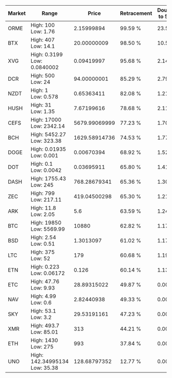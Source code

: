 | Market | Range | Price| Retracement | Doubles to 50% |
| --- | --- | --- | --- | --- |
| ORME | High: 100<br />Low: 1.76 | 2.15999894 | 99.59 % | 23.56 |
| BTX | High: 407<br />Low: 14.1 | 20.00000009 | 98.50 % | 10.53 |
| XVG | High: 0.3199<br />Low: 0.0840002 | 0.09419997 | 95.68 % | 2.14 |
| DCR | High: 500<br />Low: 24 | 94.00000001 | 85.29 % | 2.79 |
| NZDT | High: 1<br />Low: 0.578 | 0.65363411 | 82.08 % | 1.21 |
| HUSH | High: 31<br />Low: 1.35 | 7.67199616 | 78.68 % | 2.11 |
| CEFS | High: 17000<br />Low: 2342.14 | 5679.99069999 | 77.23 % | 1.70 |
| BCH | High: 5452.27<br />Low: 323.38 | 1629.58914736 | 74.53 % | 1.77 |
| DOGE | High: 0.01935<br />Low: 0.001 | 0.00670394 | 68.92 % | 1.52 |
| DOT | High: 0.1<br />Low: 0.0042 | 0.03695911 | 65.80 % | 1.41 |
| DASH | High: 1755.43<br />Low: 245 | 768.28679341 | 65.36 % | 1.30 |
| ZEC | High: 799<br />Low: 217.11 | 419.04500298 | 65.30 % | 1.21 |
| ARK | High: 11.8<br />Low: 2.05 | 5.6 | 63.59 % | 1.24 |
| BTC | High: 19850<br />Low: 5569.99 | 10880 | 62.82 % | 1.17 |
| BSD | High: 2.54<br />Low: 0.51 | 1.3013097 | 61.02 % | 1.17 |
| LTC | High: 375<br />Low: 52 | 179 | 60.68 % | 1.19 |
| ETN | High: 0.223<br />Low: 0.06172 | 0.126 | 60.14 % | 1.13 |
| ETC | High: 47.76<br />Low: 9.93 | 28.89315022 | 49.87 % | 0.00 |
| NAV | High: 4.99<br />Low: 0.6 | 2.82440938 | 49.33 % | 0.00 |
| SKY | High: 53.1<br />Low: 3.2 | 29.53191161 | 47.23 % | 0.00 |
| XMR | High: 493.7<br />Low: 85.01 | 313 | 44.21 % | 0.00 |
| ETH | High: 1430<br />Low: 275 | 993 | 37.84 % | 0.00 |
| UNO | High: 142.34995134<br />Low: 35.38 | 128.68797352 | 12.77 % | 0.00 |
